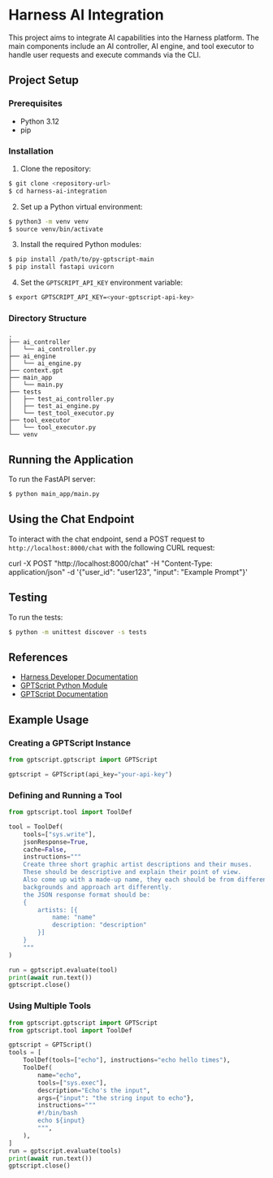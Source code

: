 # Harness AI Integration

This project aims to integrate AI capabilities into the Harness platform. The main components include an AI controller, AI engine, and tool executor to handle user requests and execute commands via the CLI.

## Project Setup

### Prerequisites

- Python 3.12
- pip

### Installation

1. Clone the repository:

```bash
$ git clone <repository-url>
$ cd harness-ai-integration
```

2. Set up a Python virtual environment:

```bash
$ python3 -m venv venv
$ source venv/bin/activate
```

3. Install the required Python modules:

```bash
$ pip install /path/to/py-gptscript-main
$ pip install fastapi uvicorn
```

4. Set the `GPTSCRIPT_API_KEY` environment variable:

```bash
$ export GPTSCRIPT_API_KEY=<your-gptscript-api-key>
```

### Directory Structure

```
.
├── ai_controller
│   └── ai_controller.py
├── ai_engine
│   └── ai_engine.py
├── context.gpt
├── main_app
│   └── main.py
├── tests
│   ├── test_ai_controller.py
│   ├── test_ai_engine.py
│   └── test_tool_executor.py
├── tool_executor
│   └── tool_executor.py
└── venv
```

## Running the Application

To run the FastAPI server:

```bash
$ python main_app/main.py
```

## Using the Chat Endpoint

To interact with the chat endpoint, send a POST request to `http://localhost:8000/chat` with the following CURL request:

curl -X POST "http://localhost:8000/chat" -H "Content-Type: application/json" -d '{"user_id": "user123", "input": "Example Prompt"}'

## Testing

To run the tests:

```bash
$ python -m unittest discover -s tests
```

## References

- [Harness Developer Documentation](https://docs.harness.io/)
- [GPTScript Python Module](https://github.com/py-gptscript)
- [GPTScript Documentation](https://docs.gptscript.io/)

## Example Usage

### Creating a GPTScript Instance

```python
from gptscript.gptscript import GPTScript

gptscript = GPTScript(api_key="your-api-key")
```

### Defining and Running a Tool

```python
from gptscript.tool import ToolDef

tool = ToolDef(
    tools=["sys.write"],
    jsonResponse=True,
    cache=False,
    instructions="""
    Create three short graphic artist descriptions and their muses.
    These should be descriptive and explain their point of view.
    Also come up with a made-up name, they each should be from different
    backgrounds and approach art differently.
    the JSON response format should be:
    {
        artists: [{
            name: "name"
            description: "description"
        }]
    }
    """
)

run = gptscript.evaluate(tool)
print(await run.text())
gptscript.close()
```

### Using Multiple Tools

```python
from gptscript.gptscript import GPTScript
from gptscript.tool import ToolDef

gptscript = GPTScript()
tools = [
    ToolDef(tools=["echo"], instructions="echo hello times"),
    ToolDef(
        name="echo",
        tools=["sys.exec"],
        description="Echo's the input",
        args={"input": "the string input to echo"},
        instructions="""
        #!/bin/bash
        echo ${input}
        """,
    ),
]
run = gptscript.evaluate(tools)
print(await run.text())
gptscript.close()
```

